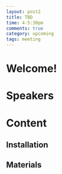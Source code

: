 ```yaml
---
layout: post2
title: TBD 
time: 4-5:30pm
comments: true
category: upcoming
tags: meeting
---
```


# Welcome!

# Speakers


# Content

## Installation

## Materials

